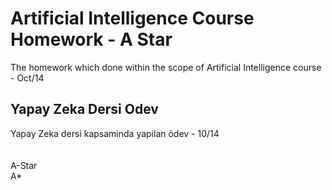 Artificial Intelligence Course Homework - A Star
=========
The homework which done within the scope of Artificial Intelligence course - Oct/14<br>

Yapay Zeka Dersi Odev
------------------
Yapay Zeka dersi kapsaminda yapilan ödev - 10/14<br>
<br><br>
A-Star<br>
A*
